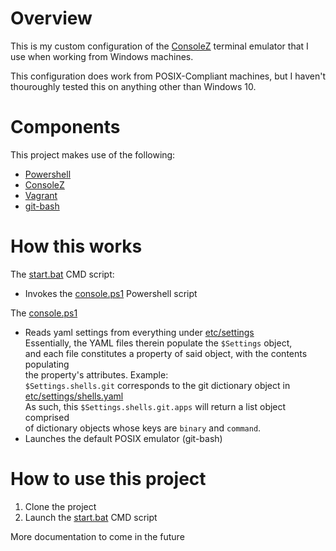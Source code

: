 # Overview

This is my custom configuration of the [ConsoleZ](https://github.com/cbucher/console) terminal emulator 
that I use when working from Windows machines.

This configuration does work from POSIX-Compliant machines, but I haven't
thouroughly tested this on anything other than Windows 10.

# Components

This project makes use of the following:
- [Powershell](https://learn.microsoft.com/en-us/powershell/)
- [ConsoleZ](https://github.com/cbucher/console)
- [Vagrant](https://www.vagrantup.com/)
- [git-bash](https://git-scm.com/downloads)

# How this works

The [start.bat](start.bat) CMD script:
- Invokes the [console.ps1](console.ps1) Powershell script

The [console.ps1](console.ps1)
- Reads yaml settings from everything under [etc/settings](etc/settings)<br />
  Essentially, the YAML files therein populate the `$Settings` object,<br />
  and each file constitutes a property of said object, with the contents populating<br />
  the property's attributes. Example: <br />
  `$Settings.shells.git` corresponds to the git dictionary object in [etc/settings/shells.yaml](etc/settings/shells.yaml)<br />
  As such, this `$Settings.shells.git.apps` will return a list object comprised <br />
  of dictionary objects whose keys are `binary` and `command`.
- Launches the default POSIX emulator (git-bash) 

# How to use this project

1. Clone the project
1. Launch the [start.bat](start.bat) CMD script

More documentation to come in the future